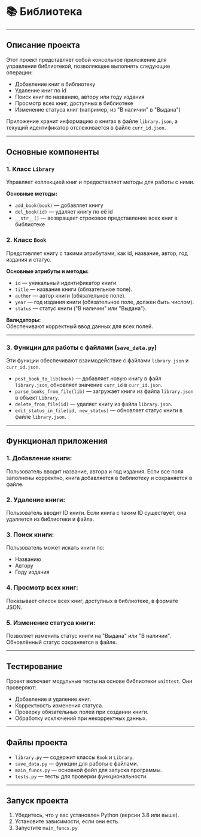 # 📚 **Библиотека**

---

## **Описание проекта**
Этот проект представляет собой консольное приложение для управления библиотекой, позволяющее выполнять следующие операции:

- Добавление книг в библиотеку
- Удаление книг по id
- Поиск книг по названию, автору или году издания
- Просмотр всех книг, доступных в библиотеке
- Изменение статуса книг (например, из "В наличии" в "Выдана")

Приложение хранит информацию о книгах в файле `library.json`, а текущий идентификатор отслеживается в файле `curr_id.json`.

---

## **Основные компоненты**

### **1. Класс `Library`**
Управляет коллекцией книг и предоставляет методы для работы с ними.

**Основные методы:**
- `add_book(book)` — добавляет книгу
- `del_book(id)` — удаляет книгу по её id
- `__str__()` — возвращает строковое представление всех книг в библиотеке

### **2. Класс `Book`**
Представляет книгу с такими атрибутами, как id, название, автор, год издания и статус.

**Основные атрибуты и методы:**
- `id` — уникальный идентификатор книги.
- `title` — название книги (обязательное поле).
- `author` — автор книги (обязательное поле).
- `year` — год издания книги (обязательное поле, должен быть числом).
- `status` — статус книги ("В наличии" или "Выдана").

**Валидаторы:**  
Обеспечивают корректный ввод данных для всех полей.

---

### **3. Функции для работы с файлами (`save_data.py`)**
Эти функции обеспечивают взаимодействие с файлами `library.json` и `curr_id.json`.

- `post_book_to_lib(book)` — добавляет новую книгу в файл `library.json`, обновляет значение `curr_id` в `curr_id.json`.
- `parse_books_from_file(lib)` — загружает книги из файла `library.json` в объект `Library`.
- `delete_from_file(id)` — удаляет книгу из файла `library.json`.
- `edit_status_in_file(id, new_status)` — обновляет статус книги в файле `library.json`.

---

## **Функционал приложения**

### **1. Добавление книги:**
Пользователь вводит название, автора и год издания. Если все поля заполнены корректно, книга добавляется в библиотеку и сохраняется в файле.

### **2. Удаление книги:**
Пользователь вводит ID книги. Если книга с таким ID существует, она удаляется из библиотеки и файла.

### **3. Поиск книги:**
Пользователь может искать книги по:
- Названию
- Автору
- Году издания

### **4. Просмотр всех книг:**
Показывает список всех книг, доступных в библиотеке, в формате JSON.

### **5. Изменение статуса книги:**
Позволяет изменить статус книги на "Выдана" или "В наличии". Обновлённый статус сохраняется в файле.

---

## **Тестирование**
Проект включает модульные тесты на основе библиотеки `unittest`. Они проверяют:

- Добавление и удаление книг.
- Корректность изменения статуса.
- Проверку обязательных полей при создании книги.
- Обработку исключений при некорректных данных.

---

## **Файлы проекта**

- `library.py` — содержит классы `Book` и `Library`.
- `save_data.py` — функции для работы с файлами.
- `main_funcs.py` — основной файл для запуска программы.
- `tests.py` — тесты для проверки функциональности.

---

## **Запуск проекта**

1. Убедитесь, что у вас установлен Python (версии 3.8 или выше).
2. Установите зависимости, если они есть.
3. Запустите `main_funcs.py`

